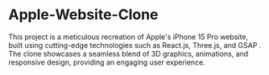# Apple-Website-Clone
This project is a meticulous recreation of Apple's iPhone 15 Pro website, built using cutting-edge technologies such as React.js, Three.js, and GSAP . The clone showcases a seamless blend of 3D graphics, animations, and responsive design, providing an engaging user experience.
